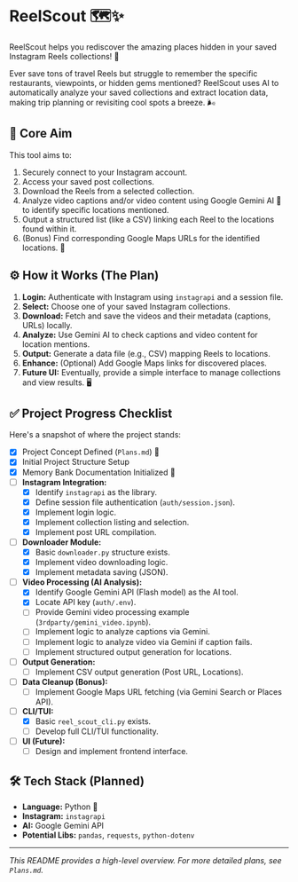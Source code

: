 # ReelScout 🗺️✨

ReelScout helps you rediscover the amazing places hidden in your saved Instagram Reels collections! 📌

Ever save tons of travel Reels but struggle to remember the specific restaurants, viewpoints, or hidden gems mentioned? ReelScout uses AI to automatically analyze your saved collections and extract location data, making trip planning or revisiting cool spots a breeze. 🌬️

## 🎯 Core Aim

This tool aims to:

1.  Securely connect to your Instagram account.
2.  Access your saved post collections.
3.  Download the Reels from a selected collection.
4.  Analyze video captions and/or video content using Google Gemini AI 🧠 to identify specific locations mentioned.
5.  Output a structured list (like a CSV) linking each Reel to the locations found within it.
6.  (Bonus) Find corresponding Google Maps URLs for the identified locations. 📍

## ⚙️ How it Works (The Plan)

1.  **Login:** Authenticate with Instagram using `instagrapi` and a session file.
2.  **Select:** Choose one of your saved Instagram collections.
3.  **Download:** Fetch and save the videos and their metadata (captions, URLs) locally.
4.  **Analyze:** Use Gemini AI to check captions and video content for location mentions.
5.  **Output:** Generate a data file (e.g., CSV) mapping Reels to locations.
6.  **Enhance:** (Optional) Add Google Maps links for discovered places.
7.  **Future UI:** Eventually, provide a simple interface to manage collections and view results. 🖥️

## ✅ Project Progress Checklist

Here's a snapshot of where the project stands:

*   [x] Project Concept Defined (`Plans.md`) 📝
*   [x] Initial Project Structure Setup
*   [x] Memory Bank Documentation Initialized 🧠
*   [ ] **Instagram Integration:**
    *   [x] Identify `instagrapi` as the library.
    *   [x] Define session file authentication (`auth/session.json`).
    *   [X] Implement login logic.
    *   [X] Implement collection listing and selection.
    *   [X] Implement post URL compilation.
*   [ ] **Downloader Module:**
    *   [x] Basic `downloader.py` structure exists.
    *   [X] Implement video downloading logic.
    *   [X] Implement metadata saving (JSON).
*   [ ] **Video Processing (AI Analysis):**
    *   [x] Identify Google Gemini API (Flash model) as the AI tool.
    *   [x] Locate API key (`auth/.env`).
    *   [ ] Provide Gemini video processing example (`3rdparty/gemini_video.ipynb`).
    *   [ ] Implement logic to analyze captions via Gemini.
    *   [ ] Implement logic to analyze video via Gemini if caption fails.
    *   [ ] Implement structured output generation for locations.
*   [ ] **Output Generation:**
    *   [ ] Implement CSV output generation (Post URL, Locations).
*   [ ] **Data Cleanup (Bonus):**
    *   [ ] Implement Google Maps URL fetching (via Gemini Search or Places API).
*   [ ] **CLI/TUI:**
    *   [x] Basic `reel_scout_cli.py` exists.
    *   [ ] Develop full CLI/TUI functionality.
*   [ ] **UI (Future):**
    *   [ ] Design and implement frontend interface.

## 🛠️ Tech Stack (Planned)

*   **Language:** Python 🐍
*   **Instagram:** `instagrapi`
*   **AI:** Google Gemini API
*   **Potential Libs:** `pandas`, `requests`, `python-dotenv`

---

*This README provides a high-level overview. For more detailed plans, see `Plans.md`.*
